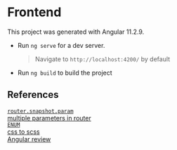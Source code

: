 # Frontend

This project was generated with Angular 11.2.9.

- Run `ng serve` for a dev server.
  > Navigate to `http://localhost:4200/` by default
- Run `ng build` to build the project
## References

[`router.snapshot.param`](https://stackoverflow.com/questions/56271351/how-to-get-id-from-the-url-using-snapshot-or-activatedroute-subscriber-in-angula)    
[multiple parameters in router](https://stackoverflow.com/questions/56271351/how-to-get-id-from-the-url-using-snapshot-or-activatedroute-subscriber-in-angula)    
[`ENUM`](https://medium.com/enjoy-life-enjoy-coding/typescript-%E5%96%84%E7%94%A8-enum-%E6%8F%90%E9%AB%98%E7%A8%8B%E5%BC%8F%E7%9A%84%E5%8F%AF%E8%AE%80%E6%80%A7-%E5%9F%BA%E6%9C%AC%E7%94%A8%E6%B3%95-feat-javascript-b20d6bbbfe00)    
[css to scss](https://medium.com/motf-creations/migrate-from-css-to-scss-stylesheets-for-existing-angular-application-d61f8061f5b7)   
[Angular review](https://ithelp.ithome.com.tw/users/20020617/ironman/1263?page=3)   